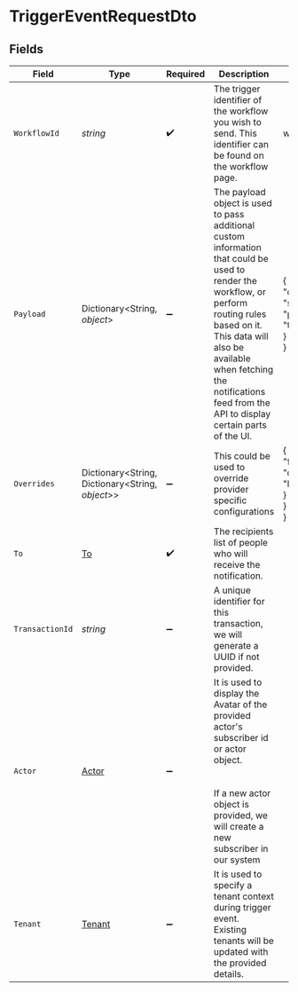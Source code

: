 # TriggerEventRequestDto


## Fields

| Field                                                                                                                                                                                                                                                                                | Type                                                                                                                                                                                                                                                                                 | Required                                                                                                                                                                                                                                                                             | Description                                                                                                                                                                                                                                                                          | Example                                                                                                                                                                                                                                                                              |
| ------------------------------------------------------------------------------------------------------------------------------------------------------------------------------------------------------------------------------------------------------------------------------------ | ------------------------------------------------------------------------------------------------------------------------------------------------------------------------------------------------------------------------------------------------------------------------------------ | ------------------------------------------------------------------------------------------------------------------------------------------------------------------------------------------------------------------------------------------------------------------------------------ | ------------------------------------------------------------------------------------------------------------------------------------------------------------------------------------------------------------------------------------------------------------------------------------ | ------------------------------------------------------------------------------------------------------------------------------------------------------------------------------------------------------------------------------------------------------------------------------------ |
| `WorkflowId`                                                                                                                                                                                                                                                                         | *string*                                                                                                                                                                                                                                                                             | :heavy_check_mark:                                                                                                                                                                                                                                                                   | The trigger identifier of the workflow you wish to send. This identifier can be found on the workflow page.                                                                                                                                                                          | workflow_identifier                                                                                                                                                                                                                                                                  |
| `Payload`                                                                                                                                                                                                                                                                            | Dictionary<String, *object*>                                                                                                                                                                                                                                                         | :heavy_minus_sign:                                                                                                                                                                                                                                                                   | The payload object is used to pass additional custom information that could be <br/>    used to render the workflow, or perform routing rules based on it. <br/>      This data will also be available when fetching the notifications feed from the API to display certain parts of the UI. | {<br/>"comment_id": "string",<br/>"post": {<br/>"text": "string"<br/>}<br/>}                                                                                                                                                                                                         |
| `Overrides`                                                                                                                                                                                                                                                                          | Dictionary<String, Dictionary<String, *object*>>                                                                                                                                                                                                                                     | :heavy_minus_sign:                                                                                                                                                                                                                                                                   | This could be used to override provider specific configurations                                                                                                                                                                                                                      | {<br/>"fcm": {<br/>"data": {<br/>"key": "value"<br/>}<br/>}<br/>}                                                                                                                                                                                                                    |
| `To`                                                                                                                                                                                                                                                                                 | [To](../../Models/Components/To.md)                                                                                                                                                                                                                                                  | :heavy_check_mark:                                                                                                                                                                                                                                                                   | The recipients list of people who will receive the notification.                                                                                                                                                                                                                     |                                                                                                                                                                                                                                                                                      |
| `TransactionId`                                                                                                                                                                                                                                                                      | *string*                                                                                                                                                                                                                                                                             | :heavy_minus_sign:                                                                                                                                                                                                                                                                   | A unique identifier for this transaction, we will generate a UUID if not provided.                                                                                                                                                                                                   |                                                                                                                                                                                                                                                                                      |
| `Actor`                                                                                                                                                                                                                                                                              | [Actor](../../Models/Components/Actor.md)                                                                                                                                                                                                                                            | :heavy_minus_sign:                                                                                                                                                                                                                                                                   | It is used to display the Avatar of the provided actor's subscriber id or actor object.<br/><br/><br/>    If a new actor object is provided, we will create a new subscriber in our system                                                                                           |                                                                                                                                                                                                                                                                                      |
| `Tenant`                                                                                                                                                                                                                                                                             | [Tenant](../../Models/Components/Tenant.md)                                                                                                                                                                                                                                          | :heavy_minus_sign:                                                                                                                                                                                                                                                                   | It is used to specify a tenant context during trigger event.<br/>    Existing tenants will be updated with the provided details.                                                                                                                                                     |                                                                                                                                                                                                                                                                                      |
